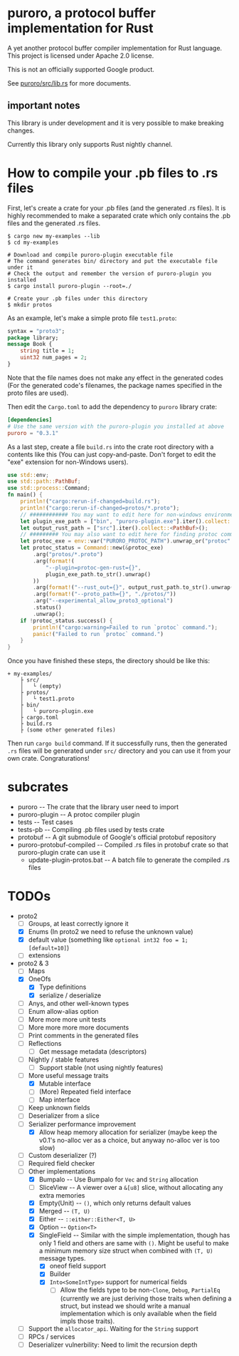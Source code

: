 # puroro, a protocol buffer implementation for Rust

A yet another protocol buffer compiler implementation for Rust language.
This project is licensed under Apache 2.0 license.

This is not an officially supported Google product.

See [puroro/src/lib.rs](https://docs.rs/puroro/) for more documents.

## important notes

This library is under development and it is very possible to make breaking changes.

Currently this library only supports Rust nightly channel.

# How to compile your .pb files to .rs files

First, let's create a crate for your .pb files (and the generated .rs files).
It is highly recommended to make a separated crate which only contains
the .pb files and the generated .rs files.

```shell
$ cargo new my-examples --lib
$ cd my-examples

# Download and compile puroro-plugin executable file
# The command generates bin/ directory and put the executable file under it
# Check the output and remember the version of puroro-plugin you installed
$ cargo install puroro-plugin --root=./

# Create your .pb files under this directory
$ mkdir protos
```

As an example, let's make a simple proto file `test1.proto`:

```protobuf
syntax = "proto3";
package library;
message Book {
    string title = 1;
    uint32 num_pages = 2;
}
```

Note that the file names does not make any effect in the generated codes
(For the generated code's filenames, the package names specified in the
proto files are used).


Then edit the `Cargo.toml` to add the dependency to `puroro` library crate:

```toml
[dependencies]
# Use the same version with the puroro-plugin you installed at above
puroro = "0.3.1"
```

As a last step, create a file `build.rs` into the crate root directory
with a contents like this (You can just copy-and-paste. Don't forget to
edit the "exe" extension for non-Windows users).

```rust
use std::env;
use std::path::PathBuf;
use std::process::Command;
fn main() {
    println!("cargo:rerun-if-changed=build.rs");
    println!("cargo:rerun-if-changed=protos/*.proto");
    // ############ You may want to edit here for non-windows environment ############
    let plugin_exe_path = ["bin", "puroro-plugin.exe"].iter().collect::<PathBuf>();
    let output_rust_path = ["src"].iter().collect::<PathBuf>();
    // ######### You may also want to edit here for finding protoc command ###########
    let protoc_exe = env::var("PURORO_PROTOC_PATH").unwrap_or("protoc".to_string());
    let protoc_status = Command::new(&protoc_exe)
        .arg("protos/*.proto")
        .arg(format!(
            "--plugin=protoc-gen-rust={}",
            plugin_exe_path.to_str().unwrap()
        ))
        .arg(format!("--rust_out={}", output_rust_path.to_str().unwrap()))
        .arg(format!("--proto_path={}", "./protos/"))
        .arg("--experimental_allow_proto3_optional")
        .status()
        .unwrap();
    if !protoc_status.success() {
        println!("cargo:warning=Failed to run `protoc` command.");
        panic!("Failed to run `protoc` command.")
    }
}
```

Once you have finished these steps, the directory should be like this:

    + my-examples/
        ├ src/
        │   └ (empty)
        ├ protos/
        │   └ test1.proto
        ├ bin/
        │   └ puroro-plugin.exe
        ├ cargo.toml
        ├ build.rs
        ├ (some other generated files)

Then run `cargo build` command. If it successfully runs, then the generated
`.rs` files will be generated under `src/` directory and you can use it from
your own crate. Congraturations!

# subcrates
- puroro -- The crate that the library user need to import
- puroro-plugin -- A protoc compiler plugin
- tests -- Test cases
- tests-pb -- Compiling .pb files used by tests crate
- protobuf -- A git submodule of Google's official protobuf repository
- puroro-protobuf-compiled -- Compiled .rs files in protobuf crate so that puroro-plugin crate can use it
    - update-plugin-protos.bat -- A batch file to generate the compiled .rs files

# TODOs
- proto2
    - [ ] Groups, at least correctly ignore it
    - [x] Enums (In proto2 we need to refuse the unknown value)
    - [x] default value (something like `optional int32 foo = 1; [default=10]`)
    - [ ] extensions
- proto2 & 3
    - [ ] Maps
    - [x] OneOfs
        - [x] Type definitions
        - [x] serialize / deserialize
    - [ ] Anys, and other well-known types
    - [ ] Enum allow-alias option
    - [ ] More more more unit tests
    - [ ] More more more more documents
    - [ ] Print comments in the generated files
    - [ ] Reflections
        - [ ] Get message metadata (descriptors)
    - [ ] Nightly / stable features
        - [ ] Support stable (not using nightly features)
    - [ ] More useful message traits
        - [x] Mutable interface
        - [ ] (More) Repeated field interface
        - [ ] Map interface
    - [ ] Keep unknown fields
    - [ ] Deserializer from a slice
    - [ ] Serializer performance improvement
        - [x] Allow heap memory allocation for serializer (maybe keep the v0.1's no-alloc ver as a choice, but anyway no-alloc ver is too slow)
    - [ ] Custom deserializer (?)
    - [ ] Required field checker
    - [ ] Other implementations
        - [x] Bumpalo -- Use Bumpalo for `Vec` and `String` allocation
        - [ ] SliceView -- A viewer over a `&[u8]` slice, without allocating any extra memories
        - [x] Empty(Unit) -- `()`, which only returns default values
        - [x] Merged -- `(T, U)`
        - [x] Either -- `::either::Either<T, U>`
        - [x] Option -- `Option<T>`
        - [x] SingleField -- Similar with the simple implementation, though has only 1 field and others are same with `()`. Might be useful to make a minimum memory size struct when combined with `(T, U)` message types.
            - [x] oneof field support
            - [x] Builder
            - [x] `Into<SomeIntType>` support for numerical fields
                - [ ] Allow the fields type to be non-`Clone`, `Debug`, `PartialEq` (currently we are just deriving those traits when defining a struct, but instead we should write a manual implementation which is only available when the field impls those traits).
    - [ ] Support the `allocator_api`. Waiting for the `String` support
    - [ ] RPCs / services
    - [ ] Deserializer vulnerbility: Need to limit the recursion depth
